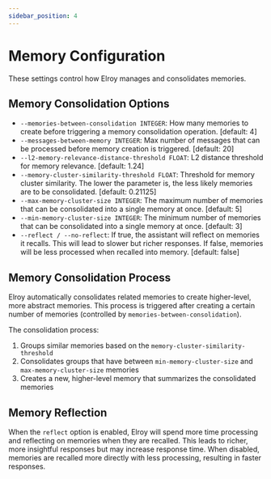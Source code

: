 ```yaml
---
sidebar_position: 4
---
```


# Memory Configuration

These settings control how Elroy manages and consolidates memories.

## Memory Consolidation Options

* `--memories-between-consolidation INTEGER`: How many memories to create before triggering a memory consolidation operation. [default: 4]
* `--messages-between-memory INTEGER`: Max number of messages that can be processed before memory creation is triggered. [default: 20]
* `--l2-memory-relevance-distance-threshold FLOAT`: L2 distance threshold for memory relevance. [default: 1.24]
* `--memory-cluster-similarity-threshold FLOAT`: Threshold for memory cluster similarity. The lower the parameter is, the less likely memories are to be consolidated. [default: 0.21125]
* `--max-memory-cluster-size INTEGER`: The maximum number of memories that can be consolidated into a single memory at once. [default: 5]
* `--min-memory-cluster-size INTEGER`: The minimum number of memories that can be consolidated into a single memory at once. [default: 3]
* `--reflect / --no-reflect`: If true, the assistant will reflect on memories it recalls. This will lead to slower but richer responses. If false, memories will be less processed when recalled into memory. [default: false]

## Memory Consolidation Process

Elroy automatically consolidates related memories to create higher-level, more abstract memories. This process is triggered after creating a certain number of memories (controlled by `memories-between-consolidation`).

The consolidation process:

1. Groups similar memories based on the `memory-cluster-similarity-threshold`
2. Consolidates groups that have between `min-memory-cluster-size` and `max-memory-cluster-size` memories
3. Creates a new, higher-level memory that summarizes the consolidated memories

## Memory Reflection

When the `reflect` option is enabled, Elroy will spend more time processing and reflecting on memories when they are recalled. This leads to richer, more insightful responses but may increase response time. When disabled, memories are recalled more directly with less processing, resulting in faster responses.